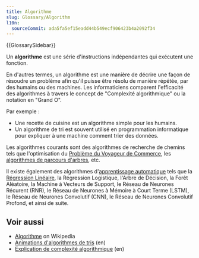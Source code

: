 ```yaml
---
title: Algorithme
slug: Glossary/Algorithm
l10n:
  sourceCommit: ada5fa5ef15eadd44b549ecf906423b4a2092f34
---
```


{{GlossarySidebar}}

Un **algorithme** est une série d'instructions indépendantes qui exécutent une fonction.

En d'autres termes, un algorithme est une manière de décrire une façon de résoudre un problème afin qu'il puisse être résolu de manière répétée, par des humains ou des machines. Les informaticiens comparent l'efficacité des algorithmes à travers le concept de "Complexité algorithmique" ou la notation en "Grand O".

Par exemple :

- Une recette de cuisine est un algorithme simple pour les humains.
- Un algorithme de tri est souvent utilisé en programmation informatique pour expliquer à une machine comment trier des données.

Les algorithmes courants sont des algorithmes de recherche de chemins tels que l'optimisation du [Problème du Voyageur de Commerce](https://fr.wikipedia.org/wiki/Probl%C3%A8me_du_voyageur_de_commerce), les [algorithmes de parcours d'arbres](https://fr.wikipedia.org/wiki/Parcours_d%27arbre), etc.

Il existe également des algorithmes d'[apprentissage automatique](https://fr.wikipedia.org/wiki/Apprentissage_automatique) tels que la [Régression Linéaire](https://fr.wikipedia.org/wiki/R%C3%A9gression_(statistiques)), la Régression Logistique, l'Arbre de Décision, la Forêt Aléatoire, la Machine à Vecteurs de Support, le Réseau de Neurones Récurent (RNR), le Réseau de Neurones à Mémoire à Court Terme (LSTM), le Réseau de Neurones Convolutif (CNN), le Réseau de Neurones Convolutif Profond, et ainsi de suite.

## Voir aussi

- [Algorithme](https://fr.wikipedia.org/wiki/Algorithme) on Wikipedia
- [Animations d'algorithmes de tris](https://www.toptal.com/developers/sorting-algorithms) (en)
- [Explication de complexité algorithmique](https://www.bigocheatsheet.com/) (en)